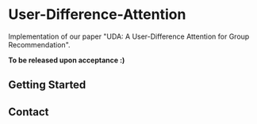# User-Difference-Attention

Implementation of our paper "UDA: A User-Difference Attention for Group Recommendation".

**To be released upon acceptance :)**

## Getting Started



## Contact



